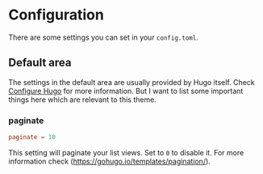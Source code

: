 # Configuration

There are some settings you can set in your `config.toml`.

## Default area

The settings in the default area are usually provided by Hugo itself. Check [Configure Hugo](https://gohugo.io/getting-started/configuration/#all-configuration-settings) for more information. But I want to list some important things here which are relevant to this theme.

### paginate

```toml
paginate = 10
```

This setting will paginate your list views. Set to `0` to disable it. For more information check (<https://gohugo.io/templates/pagination/>).

